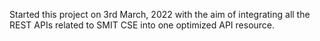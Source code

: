 Started this project on 3rd March, 2022 with the aim of integrating all the REST APIs related to SMIT CSE into one optimized API resource.